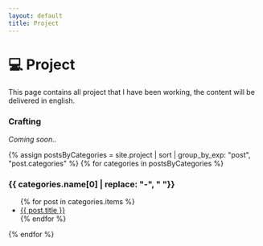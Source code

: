 ```yaml
---
layout: default
title: Project
---
```


# 💻️ Project

This page contains all project that I have been working, the content will be delivered in english.

<h3>Crafting</h3>
<i>Coming soon..</i>

{% assign postsByCategories = site.project | sort | group_by_exp: "post", "post.categories"  %}
{% for categories in postsByCategories %}
  <h3 id="{{ categories.name }}">{{ categories.name[0] | replace: "-", " "}}</h3>
  <ul>
    {% for post in categories.items %}
      <li><a href="{{ post.url }}">{{ post.title }}</a></li>
    {% endfor %}
  </ul>
{% endfor %}
